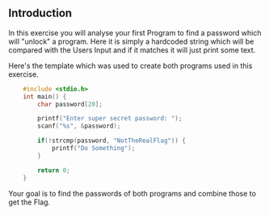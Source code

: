 ## Introduction
In this exercise you will analyse your first Program to find a password which will "unlock" a program. Here it is simply a hardcoded string which will be compared with the Users Input and if it matches it will just print some text.

Here's the template which was used to create both programs used in this exercise.

```C
    #include <stdio.h>
    int main() {
        char password[20];

        printf("Enter super secret password: ");
        scanf("%s", &password);

        if(!strcmp(password, "NotTheRealFlag")) {
            printf("Do Something");
        }

        return 0;
    }
```

Your goal is to find the passwords of both programs and combine those to get the Flag.